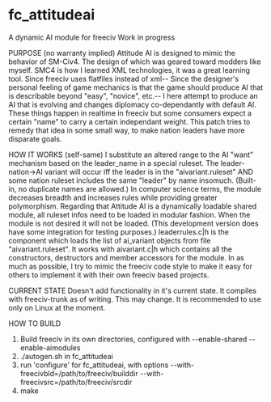 fc_attitudeai
=============

A dynamic AI module for freeciv
Work in progress

PURPOSE (no warranty implied)
Attitude AI is designed to mimic the behavior of SM-Civ4. The design
of which was geared toward modders like myself. SMC4 is how I learned
XML technologies, it was a great learning tool. Since freeciv uses 
flatfiles instead of xml-- Since the designer's personal feeling of 
game mechanics is that the game should produce AI that is describable 
beyond "easy", "novice", etc.-- I here attempt to produce an AI that 
is evolving and changes diplomacy co-dependantly with default AI. 
These things happen in realtime in freeciv but some consumers expect 
a certain "name" to carry a certain independant weight. This patch 
tries to remedy that idea in some small way, to make nation leaders
have more disparate goals. 

HOW IT WORKS (self-same)
I substitute an altered range to the AI "want" mechanism based on the 
leader_name in a special ruleset. The leader-nation->AI variant will 
occur iff the leader is in the "aivariant.ruleset" AND some nation 
ruleset includes the same "leader" by name insomuch. (Built-in, no 
duplicate names are allowed.) In computer science terms, the module
decreases breadth and increases rules while providing greater 
polymorphism.
Regarding that Attitude AI is a dynamically loadable shared module, 
all ruleset infos need to be loaded in modular fashion. When the 
module is not desired it will not be loaded. (This development version
does have some integration for testing purposes.) leaderrules.c|h is 
the component which loads the list of ai_variant objects from file
"aivariant.ruleset". It works with aivariant.c|h which contains all 
the constructors, destructors and member accessors for the module. In 
as much as possible, I try to mimic the freeciv code style to make it 
easy for others to implement it with their own freeciv based projects.

CURRENT STATE
Doesn't add functionality in it's current state. 
It compiles with freeciv-trunk as of writing. This may change. 
It is recommended to use only on Linux at the moment.

HOW TO BUILD
1) Build freeciv in its own directories, configured with
   --enable-shared --enable-aimodules
2) ./autogen.sh in fc_attitudeai
3) run 'configure' for fc_attitudeai, with options
   --with-freecivbld=/path/to/freeciv/builddir --with-freecivsrc=/path/to/freeciv/srcdir
4) make

